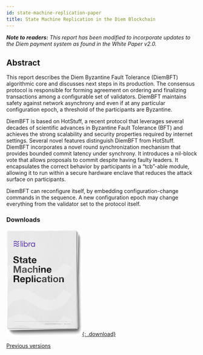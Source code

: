 ```yaml
---
id: state-machine-replication-paper
title: State Machine Replication in the Diem Blockchain
---
```


<!-- hide the table of contents --><style>.toc-headings {display: none !important; visibility: hidden !important;}</style>

_**Note to readers:** This report has been modified to incorporate updates to the Diem payment system as found in the White Paper v2.0._

## Abstract

This report describes the Diem Byzantine Fault Tolerance (DiemBFT) algorithmic core and discusses next steps in its production. The consensus protocol is responsible for forming agreement on ordering and finalizing transactions among a configurable set of validators. DiemBFT maintains safety against network asynchrony and even if at any particular configuration epoch, a threshold of the participants are Byzantine.

DiemBFT is based on HotStuff, a recent protocol that leverages several decades of scientific advances in Byzantine Fault Tolerance (BFT) and achieves the strong scalability and security properties required by internet settings. Several novel features distinguish DiemBFT from HotStuff. DiemBFT incorporates a novel round synchronization mechanism that provides bounded commit latency under synchrony. It introduces a nil-block vote that allows proposals to commit despite having faulty leaders. It encapsulates the correct behavior by participants in a “tcb”-able module, allowing it to run within a secure hardware enclave that reduces the attack surface on participants.

DiemBFT can reconfigure itself, by embedding configuration-change commands in the sequence. A new configuration epoch may change everything from the validator set to the protocol itself.

### Downloads

[![State Machine Replication in the Diem Blockchain PDF Download](assets/illustrations/state-machine-pdf.png){: .download}](assets/papers/diem-consensus-state-machine-replication-in-the-diem-blockchain/2020-05-26.pdf)

<a href="/papers">Previous versions</a>
